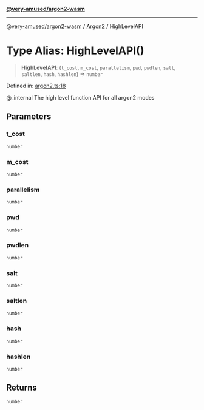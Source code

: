 [**@very-amused/argon2-wasm**](../../../README.md)

***

[@very-amused/argon2-wasm](../../../globals.md) / [Argon2](../README.md) / HighLevelAPI

# Type Alias: HighLevelAPI()

> **HighLevelAPI**: (`t_cost`, `m_cost`, `parallelism`, `pwd`, `pwdlen`, `salt`, `saltlen`, `hash`, `hashlen`) => `number`

Defined in: [argon2.ts:18](https://github.com/very-amused/argon2-wasm/blob/27df58e869148e67ae9d4576722b78f07bf8af9e/src/argon2.ts#L18)

@_internal
The high level function API for all argon2 modes

## Parameters

### t\_cost

`number`

### m\_cost

`number`

### parallelism

`number`

### pwd

`number`

### pwdlen

`number`

### salt

`number`

### saltlen

`number`

### hash

`number`

### hashlen

`number`

## Returns

`number`
